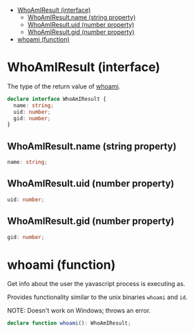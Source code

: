 - [WhoAmIResult (interface)](#whoamiresult-interface)
  - [WhoAmIResult.name (string property)](#whoamiresultname-string-property)
  - [WhoAmIResult.uid (number property)](#whoamiresultuid-number-property)
  - [WhoAmIResult.gid (number property)](#whoamiresultgid-number-property)
- [whoami (function)](#whoami-function)

# WhoAmIResult (interface)

The type of the return value of [whoami](/meta/generated-docs/whoami.md#whoami-function).

```ts
declare interface WhoAmIResult {
  name: string;
  uid: number;
  gid: number;
}
```

## WhoAmIResult.name (string property)

```ts
name: string;
```

## WhoAmIResult.uid (number property)

```ts
uid: number;
```

## WhoAmIResult.gid (number property)

```ts
gid: number;
```

# whoami (function)

Get info about the user the yavascript process is executing as.

Provides functionality similar to the unix binaries `whoami` and `id`.

NOTE: Doesn't work on Windows; throws an error.

```ts
declare function whoami(): WhoAmIResult;
```
